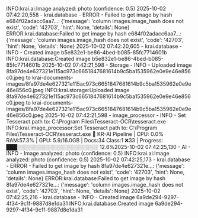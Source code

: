 INFO:krai.ai:Image analyzed: photo (confidence: 0.5)
2025-10-02 07:42:20,558 - krai.database - ERROR - Failed to get image by hash e684f02adacc6aa7...: {'message': 'column images.image_hash does not exist', 'code': '42703', 'hint': None, 'details': None}
ERROR:krai.database:Failed to get image by hash e684f02adacc6aa7...: {'message': 'column images.image_hash does not exist', 'code': '42703', 'hint': None, 'details': None}
2025-10-02 07:42:20,605 - krai.database - INFO - Created image b5e832e1-be86-4bed-b085-85fc7714601b
INFO:krai.database:Created image b5e832e1-be86-4bed-b085-85fc7714601b
2025-10-02 07:42:21,598 - Storage - INFO - Uploaded image 8fa97de4e627321e115ac973c6651847681614b9c5ba1535962e0e9e46e856c0.jpeg to krai-documents-images/8fa97de4e627321e115ac973c6651847681614b9c5ba1535962e0e9e46e856c0.jpeg
INFO:krai.storage:Uploaded image 8fa97de4e627321e115ac973c6651847681614b9c5ba1535962e0e9e46e856c0.jpeg to krai-documents-images/8fa97de4e627321e115ac973c6651847681614b9c5ba1535962e0e9e46e856c0.jpeg
2025-10-02 07:42:21,598 - image_processor - INFO - Set Tesseract path to: C:\Program Files\Tesseract-OCR\tesseract.exe
INFO:krai.image_processor:Set Tesseract path to: C:\Program Files\Tesseract-OCR\tesseract.exe
🔄 KR-AI Pipeline | CPU: 0.0% RAM:57.3% | GPU: 5.9/16.0GB | Docs:34 Class:1 ❌33 | Progress: ███░░░░░░░░░░░░░░░░░░░░░░ 12.6%2025-10-02 07:42:25,130 - AI - INFO - Image analyzed: photo (confidence: 0.5)
INFO:krai.ai:Image analyzed: photo (confidence: 0.5)
2025-10-02 07:42:25,173 - krai.database - ERROR - Failed to get image by hash 8fa97de4e627321e...: {'message': 'column images.image_hash does not exist', 'code': '42703', 'hint': None, 'details': None}
ERROR:krai.database:Failed to get image by hash 8fa97de4e627321e...: {'message': 'column images.image_hash does not exist', 'code': '42703', 'hint': None, 'details': None}
2025-10-02 07:42:25,216 - krai.database - INFO - Created image 6a9de294-9297-4f34-9c1f-9887d8e1da31
INFO:krai.database:Created image 6a9de294-9297-4f34-9c1f-9887d8e1da31

